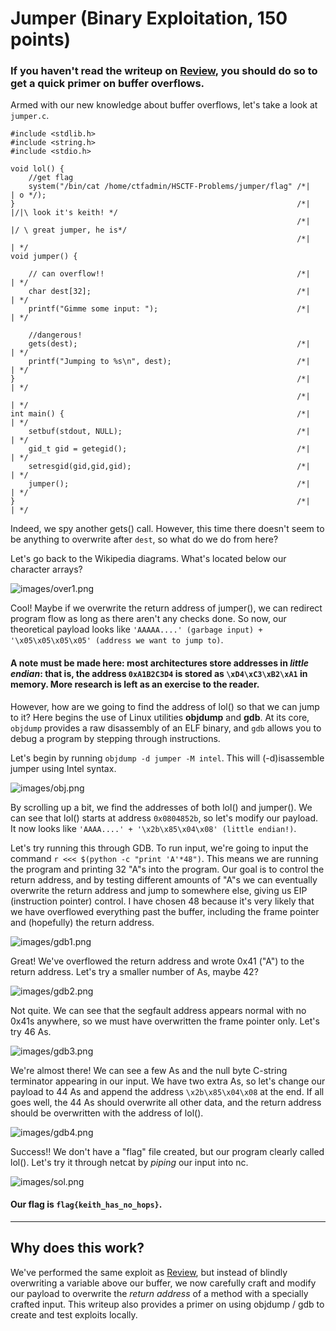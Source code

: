 # Jumper (Binary Exploitation, 150 points)

### If you haven't read the writeup on [Review](../review-100/README.md), you should do so to get a quick primer on buffer overflows.

Armed with our new knowledge about buffer overflows, let's take a look at `jumper.c`. 

```
#include <stdlib.h>
#include <string.h>
#include <stdio.h>

void lol() {
	//get flag
	system("/bin/cat /home/ctfadmin/HSCTF-Problems/jumper/flag" /*|        | o */);
}						  										/*|        |/|\ look it's keith! */
						  										/*|        |/ \ great jumper, he is*/
						  										/*|        | */
void jumper() {	

	// can overflow!!	  										/*|        | */
	char dest[32];		  										/*|        | */
	printf("Gimme some input: ");								/*|        | */

	//dangerous!
	gets(dest);			  										/*|        | */
	printf("Jumping to %s\n", dest);							/*|        | */
}						  										/*|        | */
						  										/*|        | */
int main() {													/*|        | */
	setbuf(stdout, NULL);			  							/*|        | */
	gid_t gid = getegid();										/*|        | */
	setresgid(gid,gid,gid);										/*|        | */
	jumper();			  										/*|        | */
}						  										/*|        | */
```
Indeed, we spy another gets() call. However, this time there doesn't seem to be anything to overwrite after `dest`, so what do we do from here?

Let's go back to the Wikipedia diagrams. What's located below our character arrays?

![images/over1.png](images/over1.png)

Cool! Maybe if we overwrite the return address of jumper(), we can redirect program flow as long as there aren't any checks done. So now, our theoretical payload looks like `'AAAAA....' (garbage input) + '\x05\x05\x05\x05' (address we want to jump to)`. 

#### A note must be made here: most architectures store addresses in *little endian*: that is, the address `0xA1B2C3D4` is stored as `\xD4\xC3\xB2\xA1` in memory. More research is left as an exercise to the reader.

However, how are we going to find the address of lol() so that we can jump to it? Here begins the use of Linux utilities **objdump** and **gdb**. At its core, `objdump` provides a raw disassembly of an ELF binary, and `gdb` allows you to debug a program by stepping through instructions. 

Let's begin by running `objdump -d jumper -M intel`. This will (-d)isassemble jumper using Intel syntax.

![images/obj.png](images/obj.png)

By scrolling up a bit, we find the addresses of both lol() and jumper(). We can see that lol() starts at address `0x0804852b`, so let's modify our payload. It now looks like `'AAAA....' + '\x2b\x85\x04\x08' (little endian!)`.

Let's try running this through GDB. To run input, we're going to input the command `r <<< $(python -c "print 'A'*48")`. This means we are running the program and printing 32 "A"s into the program. Our goal is to control the return address, and by testing different amounts of "A"s we can eventually overwrite the return address and jump to somewhere else, giving us EIP (instruction pointer) control. I have chosen 48 because it's very likely that we have overflowed everything past the buffer, including the frame pointer and (hopefully) the return address.

![images/gdb1.png](images/gdb1.png)

Great! We've overflowed the return address and wrote 0x41 ("A") to the return address. Let's try a smaller number of As, maybe 42?

![images/gdb2.png](images/gdb2.png)

Not quite. We can see that the segfault address appears normal with no 0x41s anywhere, so we must have overwritten the frame pointer only. Let's try 46 As.

![images/gdb3.png](images/gdb3.png)

We're almost there! We can see a few As and the null byte C-string terminator appearing in our input. We have two extra As, so let's change our payload to 44 As and append the address `\x2b\x85\x04\x08` at the end. If all goes well, the 44 As should overwrite all other data, and the return address should be overwritten with the address of lol().

![images/gdb4.png](images/gdb4.png)

Success!! We don't have a "flag" file created, but our program clearly called lol(). Let's try it through netcat by *piping* our input into nc.

![images/sol.png](images/sol.png)

#### Our flag is `flag{keith_has_no_hops}`.

-----

## Why does this work?

We've performed the same exploit as [Review](../review-100/README.md), but instead of blindly overwriting a variable above our buffer, we now carefully craft and modify our payload to overwrite the *return address* of a method with a specially crafted input. This writeup also provides a primer on using objdump / gdb to create and test exploits locally.
